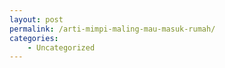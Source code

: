 ```yaml
---
layout: post
permalink: /arti-mimpi-maling-mau-masuk-rumah/
categories:
    - Uncategorized
---
```


